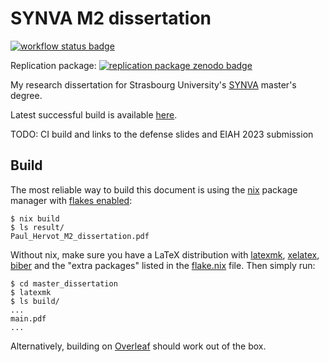 # SYNVA M2 dissertation

[![workflow status badge](https://github.com/Dettorer/synva-dissertation/actions/workflows/build-and-release.yml/badge.svg)](https://github.com/Dettorer/synva-dissertation/releases/latest/download/Paul_Hervot_M2_dissertation.pdf)

Replication package: [![replication package zenodo badge](https://zenodo.org/badge/DOI/10.5281/zenodo.7023495.svg)](https://doi.org/10.5281/zenodo.7023495)

My research dissertation for Strasbourg University's
[SYNVA](https://sfc.unistra.fr/formations/formation_-_ingenierie-de-formation_-_master-2-ingenierie-des-systemes-numeriques-virtuels-pour-lapprentissage-synva_-_2393/)
master's degree.

Latest successful build is available
[here](https://github.com/Dettorer/synva-dissertation/releases/latest/download/Paul_Hervot_M2_dissertation.pdf).

TODO: CI build and links to the defense slides and EIAH 2023 submission

## Build

The most reliable way to build this document is using the
[nix](https://nixos.org/download.html) package manager with
[flakes enabled](https://nixos.wiki/wiki/Flakes):

```shell-session
$ nix build
$ ls result/
Paul_Hervot_M2_dissertation.pdf
```

Without nix, make sure you have a LaTeX distribution with
[latexmk](https://ctan.org/pkg/latexmk),
[xelatex](http://xetex.sourceforge.net/),
[biber](http://biblatex-biber.sourceforge.net/) and the "extra packages" listed
in the [flake.nix](flake.nix) file. Then simply run:

```shell-session
$ cd master_dissertation
$ latexmk
$ ls build/
...
main.pdf
...
```

Alternatively, building on [Overleaf](https://overleaf.com/) should work out of
the box.

